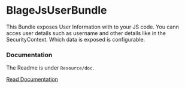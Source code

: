 BlageJsUserBundle
=================

This Bundle exposes User Information with to your JS code. You cann acces user
details such as username and other details like in the SecurityContext.
Which data  is exposed is configurable.

### Documentation 
The Readme is under `Resource/doc`.

[Read Documentation](https://github.com/monofone/BlageJsUserBundle/blob/master/Resources/doc/README.markdown)